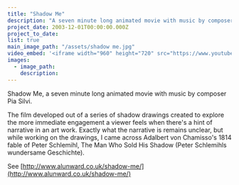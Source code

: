 ```yaml
---
title: "Shadow Me"
description: "A seven minute long animated movie with music by composer Pia Silvi"
project_date: 2003-12-01T00:00:00.000Z
project_to_date:
list: true
main_image_path: "/assets/shadow me.jpg"
video_embed: '<iframe width="960" height="720" src="https://www.youtube-nocookie.com/embed/Q4eCsQmbquQ?rel=0" frameborder="0" allowfullscreen></iframe>'
images:
  - image_path:
    description:
---
```

Shadow Me, a seven minute long animated movie with music by composer Pia Silvi.

The film developed out of a series of shadow drawings created to explore the more immediate engagement a viewer feels when there's a hint of narrative in an art work. Exactly what the narrative is remains unclear, but while working on the drawings, I came across Adalbert von Chamisso's 1814 fable of Peter Schlemihl, The Man Who Sold His Shadow (Peter Schlemihls wundersame Geschichte).

See [http://www.alunward.co.uk/shadow-me/](http://www.alunward.co.uk/shadow-me/)